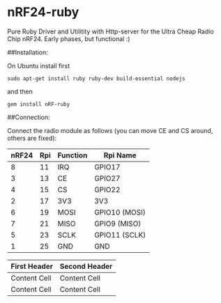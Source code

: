 nRF24-ruby
==========

Pure Ruby Driver and Utilitity with Http-server for the Ultra Cheap Radio Chip nRF24.
Early phases, but functional :)

##Installation:

On Ubuntu install first

``sudo apt-get install ruby ruby-dev build-essential nodejs``

and then

``gem install nRF-ruby``

##Connection:

Connect the radio module as follows (you can move CE and CS around, others are fixed):

nRF24 | Rpi | Function | Rpi Name
------ | ----- | ----- | -----
8 | 11 | IRQ | GPIO17
3 | 13 | CE | GPIO27
4 | 15 | CS | GPIO22
2 | 17 | 3V3 | 3V3
6 | 19 | MOSI | GPIO10 (MOSI)
7 | 21 | MISO | GPIO9 (MISO)
5 | 23 | SCLK | GPIO11 (SCLK)
1 | 25 | GND | GND



First Header  | Second Header
------------- | -------------
Content Cell  | Content Cell
Content Cell  | Content Cell
